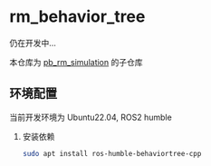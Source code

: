 # rm_behavior_tree

仍在开发中...

本仓库为 [pb_rm_simulation](https://gitee.com/SMBU-POLARBEAR/pb_rmsimulation) 的子仓库

## 环境配置

当前开发环境为 Ubuntu22.04, ROS2 humble

1. 安装依赖

    ```bash
    sudo apt install ros-humble-behaviortree-cpp
    ```